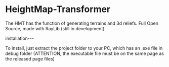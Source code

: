 # HeightMap-Transformer
The HMT has the function of generating terrains and 3d reliefs. Full Open Source, made with RayLib (still in development)


installation--- 

To install, just extract the project folder to your PC, which has an .exe file in debug folder (ATTENTION, the executable file must be on the same page as the released page files)
